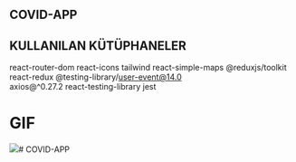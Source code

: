 ## COVID-APP

## KULLANILAN KÜTÜPHANELER

react-router-dom
react-icons
tailwind
react-simple-maps
@reduxjs/toolkit
react-redux
@testing-library/user-event@14.0  
axios@^0.27.2
react-testing-library
jest

# GIF 

![](screen.gif)# COVID-APP
